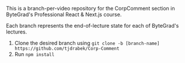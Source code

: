 This is a branch-per-video repository for the CorpComment section in ByteGrad's Professional React & Next.js course.

Each branch represents the end-of-lecture state for each of ByteGrad's lectures.
1. Clone the desired branch using `git clone -b [branch-name] https://github.com/tjdrabek/Corp-Comment`
2. Run `npm install`
